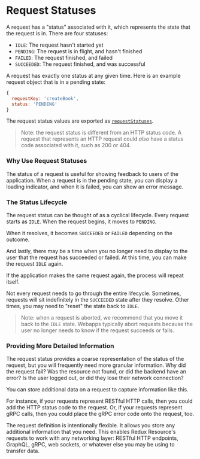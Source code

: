 # Request Statuses

A request has a "status" associated with it, which represents the state that
the request is in. There are four statuses:

- `IDLE`: The request hasn't started yet
- `PENDING`: The request is in flight, and hasn't finished
- `FAILED`: The request finished, and failed
- `SUCCEEDED`: The request finished, and was successful

A request has exactly one status at any given time. Here is an example request
object that is in a pending state:

```js
{
  requestKey: 'createBook',
  status: 'PENDING'
}
```

The request status values are exported as
[`requestStatuses`](/docs/api-reference/request-statuses.md).

> Note: the request status is different from an HTTP status code. A request that
  represents an HTTP request could _also_ have a status code associated with it, such
  as 200 or 404.

### Why Use Request Statuses

The status of a request is useful for showing feedback to users of the application.
When a request is in the pending state, you can display a loading indicator, and when it is
failed, you can show an error message.

### The Status Lifecycle

The request status can be thought of as a cyclical lifecycle. Every request starts as `IDLE`.
When the request begins, it moves to `PENDING`.

When it resolves, it becomes `SUCCEEDED` or `FAILED` depending on the outcome.

And lastly, there may be a time when you no longer need to display to the user that the
request has succeeded or failed. At this time, you can make the request `IDLE` again.

If the application makes the same request again, the process will repeat itself.

Not every request needs to go through the entire lifecycle. Sometimes, requests will
sit indefinitely in the `SUCCEEDED` state after they resolve. Other times, you
may need to "reset" the state back to `IDLE`.

> Note: when a request is aborted, we recommend that you move it back to the `IDLE`
> state. Webapps typically abort requests because the user no longer needs to know
> if the request succeeds or fails.

### Providing More Detailed Information

The request status provides a coarse representation of the status of the request,
but you will frequently need more granular information. Why did the request fail?
Was the resource not found, or did the backend have an error? Is the user logged out,
or did they lose their network connection?

You can store additional data on a request to capture information like this.

For instance, if your requests represent RESTful HTTP calls, then you could add the
HTTP status code to the request. Or, if your requests represent gRPC calls, then
you could place the gRPC error code onto the request, too.

The request definition is intentionally flexible. It allows you store any additional
information that you need. This enables Redux Resource's requests to work with any
networking layer: RESTful HTTP endpoints, GraphQL, gRPC, web sockets, or whatever else
you may be using to transfer data.
